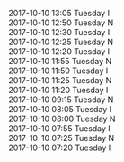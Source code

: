 2017-10-10 13:05 Tuesday  I  
2017-10-10 12:50 Tuesday  N  
2017-10-10 12:30 Tuesday  I  
2017-10-10 12:25 Tuesday  N  
2017-10-10 12:20 Tuesday  I  
2017-10-10 11:55 Tuesday  N  
2017-10-10 11:50 Tuesday  I  
2017-10-10 11:25 Tuesday  N  
2017-10-10 11:20 Tuesday  I  
2017-10-10 09:15 Tuesday  N  
2017-10-10 08:05 Tuesday  I  
2017-10-10 08:00 Tuesday  N  
2017-10-10 07:55 Tuesday  I  
2017-10-10 07:25 Tuesday  N  
2017-10-10 07:20 Tuesday  I  
